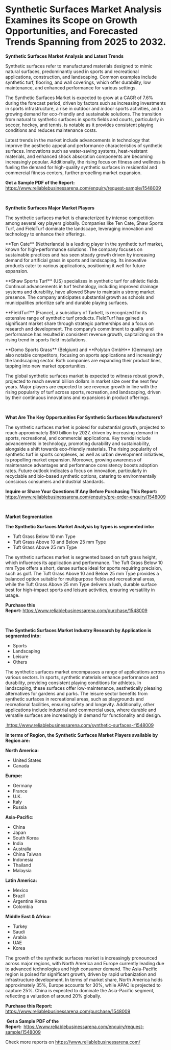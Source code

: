 <p><h1>Synthetic Surfaces Market Analysis Examines its Scope on Growth Opportunities, and Forecasted Trends Spanning from 2025 to 2032.</h1></p><p><strong>Synthetic Surfaces Market Analysis and Latest Trends</strong></p>
<p><p>Synthetic surfaces refer to manufactured materials designed to mimic natural surfaces, predominantly used in sports and recreational applications, construction, and landscaping. Common examples include synthetic turf, flooring, and wall coverings, which offer durability, low maintenance, and enhanced performance for various settings.</p><p>The Synthetic Surfaces Market is expected to grow at a CAGR of 7.6% during the forecast period, driven by factors such as increasing investments in sports infrastructure, a rise in outdoor and indoor sports activities, and a growing demand for eco-friendly and sustainable solutions. The transition from natural to synthetic surfaces in sports fields and courts, particularly in soccer, hockey, and tennis, is notable as it provides consistent playing conditions and reduces maintenance costs.</p><p>Latest trends in the market include advancements in technology that improve the aesthetic appeal and performance characteristics of synthetic surfaces. Innovations such as water-saving systems, heat-resistant materials, and enhanced shock absorption components are becoming increasingly popular. Additionally, the rising focus on fitness and wellness is fueling the demand for high-quality synthetic surfaces in residential and commercial fitness centers, further propelling market expansion.</p></p>
<p><strong>Get a Sample PDF of the Report:&nbsp;</strong> <a href="https://www.reliablebusinessarena.com/enquiry/request-sample/1548009?utm_campaign=2733&utm_medium=2&utm_source=Github&utm_content=ia&utm_term=01042025&utm_id=synthetic-surfaces">https://www.reliablebusinessarena.com/enquiry/request-sample/1548009</a></p>
<p>&nbsp;</p>
<p><strong>Synthetic Surfaces Major Market Players</strong></p>
<p><p>The synthetic surfaces market is characterized by intense competition among several key players globally. Companies like Ten Cate, Shaw Sports Turf, and FieldTurf dominate the landscape, leveraging innovation and technology to enhance their offerings.</p><p>**Ten Cate** (Netherlands) is a leading player in the synthetic turf market, known for high-performance solutions. The company focuses on sustainable practices and has seen steady growth driven by increasing demand for artificial grass in sports and landscaping. Its innovative products cater to various applications, positioning it well for future expansion.</p><p>**Shaw Sports Turf** (US) specializes in synthetic turf for athletic fields. Continual advancements in turf technology, including improved drainage systems and durability, have allowed Shaw to maintain a strong market presence. The company anticipates substantial growth as schools and municipalities prioritize safe and durable playing surfaces.</p><p>**FieldTurf** (France), a subsidiary of Tarkett, is recognized for its extensive range of synthetic turf products. FieldTurf has gained a significant market share through strategic partnerships and a focus on research and development. The company’s commitment to quality and performance has resulted in consistent revenue growth, capitalizing on the rising trend in sports field installations.</p><p>**Domo Sports Grass** (Belgium) and **Polytan GmbH** (Germany) are also notable competitors, focusing on sports applications and increasingly the landscaping sector. Both companies are expanding their product lines, tapping into new market opportunities.</p><p>The global synthetic surfaces market is expected to witness robust growth, projected to reach several billion dollars in market size over the next few years. Major players are expected to see revenue growth in line with the rising popularity of turf across sports, recreation, and landscaping, driven by their continuous innovations and expansions in product offerings.</p></p>
<p>&nbsp;</p>
<p><strong>What Are The Key Opportunities For Synthetic Surfaces Manufacturers?</strong></p>
<p><p>The synthetic surfaces market is poised for substantial growth, projected to reach approximately $50 billion by 2027, driven by increasing demand in sports, recreational, and commercial applications. Key trends include advancements in technology, promoting durability and sustainability, alongside a shift towards eco-friendly materials. The rising popularity of synthetic turf in sports complexes, as well as urban development initiatives, is propelling market expansion. Moreover, growing awareness of maintenance advantages and performance consistency boosts adoption rates. Future outlook indicates a focus on innovation, particularly in recyclable and bio-based synthetic options, catering to environmentally conscious consumers and industrial standards.</p></p>
<p><strong>Inquire or Share Your Questions If Any Before Purchasing This Report:</strong> <a href="https://www.reliablebusinessarena.com/enquiry/pre-order-enquiry/1548009?utm_campaign=2733&utm_medium=2&utm_source=Github&utm_content=ia&utm_term=01042025&utm_id=synthetic-surfaces">https://www.reliablebusinessarena.com/enquiry/pre-order-enquiry/1548009</a></p>
<p>&nbsp;</p>
<p><strong>Market Segmentation</strong></p>
<p><strong>The Synthetic Surfaces Market Analysis by types is segmented into:</strong></p>
<p><ul><li>Tuft Grass Below 10 mm Type</li><li>Tuft Grass Above 10 and Below 25 mm Type</li><li>Tuft Grass Above 25 mm Type</li></ul></p>
<p><p>The synthetic surfaces market is segmented based on tuft grass height, which influences its application and performance. The Tuft Grass Below 10 mm Type offers a short, dense surface ideal for sports requiring precision, such as golf. The Tuft Grass Above 10 and Below 25 mm Type provides a balanced option suitable for multipurpose fields and recreational areas, while the Tuft Grass Above 25 mm Type delivers a lush, durable surface best for high-impact sports and leisure activities, ensuring versatility in usage.</p></p>
<p><strong>Purchase this Report:&nbsp;</strong><a href="https://www.reliablebusinessarena.com/purchase/1548009?utm_campaign=2733&utm_medium=2&utm_source=Github&utm_content=ia&utm_term=01042025&utm_id=synthetic-surfaces">https://www.reliablebusinessarena.com/purchase/1548009</a></p>
<p>&nbsp;</p>
<p><strong>The Synthetic Surfaces Market Industry Research by Application is segmented into:</strong></p>
<p><ul><li>Sports</li><li>Landscaping</li><li>Leisure</li><li>Others</li></ul></p>
<p><p>The synthetic surfaces market encompasses a range of applications across various sectors. In sports, synthetic materials enhance performance and durability, providing consistent playing conditions for athletes. In landscaping, these surfaces offer low-maintenance, aesthetically pleasing alternatives for gardens and parks. The leisure sector benefits from synthetic surfaces in recreational areas, such as playgrounds and recreational facilities, ensuring safety and longevity. Additionally, other applications include industrial and commercial uses, where durable and versatile surfaces are increasingly in demand for functionality and design.</p></p>
<p><a href="https://www.reliablebusinessarena.com/synthetic-surfaces-r1548009?utm_campaign=2733&utm_medium=2&utm_source=Github&utm_content=ia&utm_term=01042025&utm_id=synthetic-surfaces">&nbsp;https://www.reliablebusinessarena.com/synthetic-surfaces-r1548009</a></p>
<p><strong>In terms of Region, the Synthetic Surfaces Market Players available by Region are:</strong></p>
<p>
    <p> <strong> North America: </strong>
        <ul>
            <li>United States</li>
            <li>Canada</li>
        </ul>
        </p> 
    <p> <strong> Europe: </strong>
        <ul>
            <li>Germany</li>
            <li>France</li>
            <li>U.K.</li>
            <li>Italy</li>
            <li>Russia</li>
        </ul>
        </p> 
    <p> <strong> Asia-Pacific: </strong>
        <ul>
            <li>China</li>
            <li>Japan</li>
            <li>South Korea</li>
            <li>India</li>
            <li>Australia</li>
            <li>China Taiwan</li>
            <li>Indonesia</li>
            <li>Thailand</li>
            <li>Malaysia</li>
        </ul>
        </p> 
    <p> <strong> Latin America: </strong>
        <ul>
            <li>Mexico</li>
            <li>Brazil</li>
            <li>Argentina Korea</li>
            <li>Colombia</li>
        </ul>
        </p> 
    <p> <strong> Middle East & Africa: </strong>
        <ul>
            <li>Turkey</li>
            <li>Saudi</li>
            <li>Arabia</li>
            <li>UAE</li>
            <li>Korea</li>
        </ul>
    </p>
    </p>
<p><p>The growth of the synthetic surfaces market is increasingly pronounced across major regions, with North America and Europe currently leading due to advanced technologies and high consumer demand. The Asia-Pacific region is poised for significant growth, driven by rapid urbanization and infrastructure development. In terms of market share, North America holds approximately 35%, Europe accounts for 30%, while APAC is projected to capture 25%. China is expected to dominate the Asia-Pacific segment, reflecting a valuation of around 20% globally.</p></p>
<p><strong>Purchase this Report: </strong><a href="https://www.reliablebusinessarena.com/purchase/1548009?utm_campaign=2733&utm_medium=2&utm_source=Github&utm_content=ia&utm_term=01042025&utm_id=synthetic-surfaces">https://www.reliablebusinessarena.com/purchase/1548009</a></p>
<p>&nbsp;<strong>Get a Sample PDF of the Report:&nbsp;&nbsp;</strong><a href="https://www.reliablebusinessarena.com/enquiry/request-sample/1548009?utm_campaign=2733&utm_medium=2&utm_source=Github&utm_content=ia&utm_term=01042025&utm_id=synthetic-surfaces">https://www.reliablebusinessarena.com/enquiry/request-sample/1548009</a></p>
<p><strong></strong></p>
<p>Check more reports on <a href="https://www.reliablebusinessarena.com/?utm_campaign=2733&utm_medium=2&utm_source=Github&utm_content=ia&utm_term=01042025&utm_id=synthetic-surfaces">https://www.reliablebusinessarena.com/</a></p>